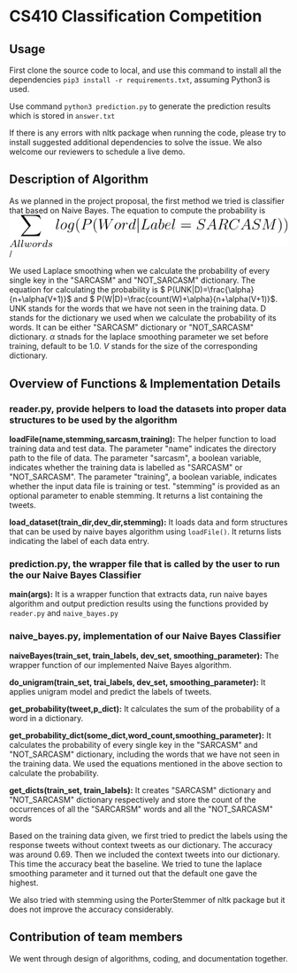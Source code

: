 # CS410 Classification Competition
 
## Usage
First clone the source code to local, and use this command to install all the dependencies `pip3 install -r requirements.txt`, assuming Python3 is used. 

Use command `python3 prediction.py` to generate the prediction results which is stored in `answer.txt`

If there is any errors with nltk package when running the code, please try to install suggested additional dependencies to solve the issue. We also welcome our reviewers to schedule a live demo.

## Description of Algorithm
As we planned in the project proposal, the first method we tried is classifier that based on Naive Bayes. The equation to compute the probability is ![eq1](https://github.com/EsportsNoEyes/CourseProject/blob/main/eq1.svg)/

We used Laplace smoothing when we calculate the probability of every single key in the "SARCASM" and "NOT\_SARCASM" dictionary. The equation for calculating the probability is $ P(UNK|D)=\frac{\alpha}{n+\alpha(V+1)}$ and $ P(W|D)=\frac{count(W)+\alpha}{n+\alpha(V+1)}$. UNK stands for the words that we have not seen in the training data. D stands for the dictionary we used when we calculate the probability of its words. It can be either "SARCASM" dictionary or "NOT\_SARCASM" dictionary. $\alpha$ stnads for the laplace smoothing parameter we set before training, default to be 1.0. $V$ stands for the size of the corresponding dictionary.

## Overview of Functions & Implementation Details
### reader.py, provide helpers to load the datasets into proper data structures to be used by the algorithm
**loadFile(name,stemming,sarcasm,training):** The helper function to load training data and test data. The parameter "name" indicates the directory path to the file of data. The parameter "sarcasm", a boolean variable, indicates whether the training data is labelled as "SARCASM" or "NOT_SARCASM". The parameter "training", a boolean variable, indicates whether the input data file is training or test. "stemming" is provided as an optional parameter to enable stemming. It returns a list containing the tweets.

**load\_dataset(train\_dir,dev\_dir,stemming):** It loads data and form structures that can be used by naive bayes algorithm using `loadFile()`. It returns lists indicating the label of each data entry.


### prediction.py, the wrapper file that is called by the user to run the our Naive Bayes Classifier
**main(args):** It is a wrapper function that extracts data, run naive bayes algorithm and output prediction results using the functions provided by `reader.py` and `naive_bayes.py`

### naive\_bayes.py, implementation of our Naive Bayes Classifier
**naiveBayes(train\_set, train\_labels, dev_set, smoothing\_parameter):** The wrapper function of our implemented Naive Bayes algorithm.

**do\_unigram(train\_set, trai\_labels, dev\_set, smoothing\_parameter):** It applies unigram model and predict the labels of tweets.

**get\_probability(tweet,p\_dict):** It calculates the sum of the probability of a word in a dictionary.

**get\_probability\_dict(some\_dict,word\_count,smoothing\_parameter):** It calculates the probability of every single key in the "SARCASM" and "NOT_SARCASM" dictionary, including the words that we have not seen in the training data. We used the equations mentioned in the above section to calculate the probability.

**get\_dicts(train\_set, train\_labels):** It creates "SARCASM" dictionary and "NOT\_SARCASM" dictionary respectively and store the count of the occurrences of all the "SARCARSM" words and all the "NOT_SARCASM" words

Based on the training data given, we first tried to predict the labels using the response tweets without context tweets as our dictionary. The accuracy was around 0.69. Then we included the context tweets into our dictionary. This time the accuracy beat the baseline. We tried to tune the laplace smoothing parameter and it turned out that the default one gave the highest. 

We also tried with stemming using the PorterStemmer of nltk package but it does not improve the accuracy considerably.


## Contribution of team members
We went through design of algorithms, coding, and documentation together.

 
  
 
